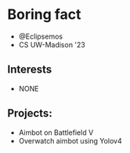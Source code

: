 # Boring fact
- @Eclipsemos
- CS UW-Madison '23
## Interests
- NONE
## Projects:
- Aimbot on Battlefield V 
- Overwatch aimbot using Yolov4
<!---
Eclipsemos/Eclipsemos is a ✨ special ✨ repository because its `README.md` (this file) appears on your GitHub profile.
You can click the Preview link to take a look at your changes.
--->
